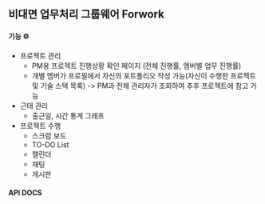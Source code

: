 ## 비대면 업무처리 그룹웨어 Forwork

#### 기능 ⚙️
- 프로젝트 관리
    - PM용 프로젝트 진행상황 확인 페이지 (전체 진행률, 멤버별 업무 진행률)
    - 개별 멤버가 프로필에서 자신의 포트폴리오 작성 가능(자신이 수행한 프로젝트 및 기술 스택 목록) -> PM과 전체 관리자가 조회하여 추후 프로젝트에 참고 가능
- 근태 관리
    - 출근일, 시간 통계 그래프
- 프로젝트 수행
    - 스크럼 보드
    - TO-DO List
    - 캘린더
    - 채팅
    - 게시판

#### API DOCS

